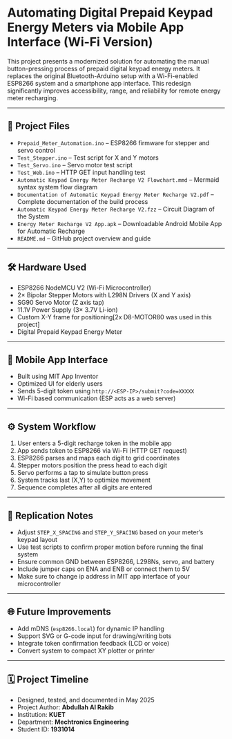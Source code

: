 # Automating Digital Prepaid Keypad Energy Meters via Mobile App Interface (Wi-Fi Version)

This project presents a modernized solution for automating the manual button-pressing process of prepaid digital keypad energy meters. It replaces the original Bluetooth-Arduino setup with a Wi-Fi-enabled ESP8266 system and a smartphone app interface. This redesign significantly improves accessibility, range, and reliability for remote energy meter recharging.

---

## 📂 Project Files

- `Prepaid_Meter_Automation.ino` – ESP8266 firmware for stepper and servo control
- `Test_Stepper.ino` – Test script for X and Y motors
- `Test_Servo.ino` – Servo motor test script
- `Test_Web.ino` – HTTP GET input handling test
- `Automatic Keypad Energy Meter Recharge V2 Flowchart.mmd` – Mermaid syntax system flow diagram
- `Documentation of Automatic Keypad Energy Meter Recharge V2.pdf` – Complete documentation of the build process
- `Automatic Keypad Energy Meter Recharge V2.fzz` – Circuit Diagram of the System
- `Energy Meter Recharge V2 App.apk` – Downloadable Android Mobile App for Automatic Recharge
- `README.md` – GitHub project overview and guide

---

## 🛠 Hardware Used

- ESP8266 NodeMCU V2 (Wi-Fi Microcontroller)
- 2× Bipolar Stepper Motors with L298N Drivers (X and Y axis)
- SG90 Servo Motor (Z axis tap)
- 11.1V Power Supply (3× 3.7V Li-ion)
- Custom X-Y frame for positioning[2x D8-MOTOR80 was used in this project]
- Digital Prepaid Keypad Energy Meter

---

## 📱 Mobile App Interface

- Built using MIT App Inventor
- Optimized UI for elderly users
- Sends 5-digit token using `http://<ESP-IP>/submit?code=XXXXX`
- Wi-Fi based communication (ESP acts as a web server)

---

## ⚙️ System Workflow

1. User enters a 5-digit recharge token in the mobile app
2. App sends token to ESP8266 via Wi-Fi (HTTP GET request)
3. ESP8266 parses and maps each digit to grid coordinates
4. Stepper motors position the press head to each digit
5. Servo performs a tap to simulate button press
6. System tracks last (X,Y) to optimize movement
7. Sequence completes after all digits are entered

---

## 🔁 Replication Notes

- Adjust `STEP_X_SPACING` and `STEP_Y_SPACING` based on your meter’s keypad layout
- Use test scripts to confirm proper motion before running the final system
- Ensure common GND between ESP8266, L298Ns, servo, and battery
- Include jumper caps on ENA and ENB or connect them to 5V
- Make sure to change ip address in MIT app interface of your microcontroller

---

## 🌐 Future Improvements

- Add mDNS (`esp8266.local`) for dynamic IP handling
- Support SVG or G-code input for drawing/writing bots
- Integrate token confirmation feedback (LCD or voice)
- Convert system to compact XY plotter or printer

---

## 🗓️ Project Timeline

- Designed, tested, and documented in May 2025  
- Project Author: **Abdullah Al Rakib**
- Institution: **KUET**
- Department: **Mechtronics Engineering**
- Student ID: **1931014**
